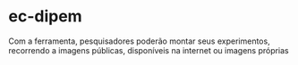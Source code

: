 # ec-dipem
Com a ferramenta, pesquisadores poderão montar seus experimentos, recorrendo a imagens públicas, disponíveis na internet ou imagens próprias
